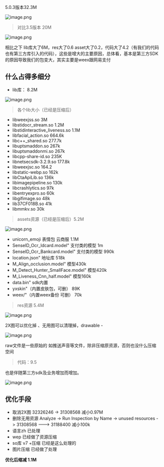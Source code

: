 5.0.3版本32.3M

![image.png](https://upload-images.jianshu.io/upload_images/1460468-76848f0bb5910979.png?imageMogr2/auto-orient/strip%7CimageView2/2/w/1240)

>  对比3.5版本  20M 

![image.png](https://upload-images.jianshu.io/upload_images/1460468-cbdc7edd69361b61.png?imageMogr2/auto-orient/strip%7CimageView2/2/w/1240)


相比之下 lib库大了6M，res大了0.6 asset大了0.2，代码大了4.2（有我们的代码也有第三方库引入的代码），这些是增大的主要原因，总体看，基本是第三方SDK的原因导致我们的包变大，其实主要是weex跟网易支付


##  什么占得多细分

*  lib库： 8.2M

![image.png](https://upload-images.jianshu.io/upload_images/1460468-f391bbce9a65039f.png?imageMogr2/auto-orient/strip%7CimageView2/2/w/1240)

> 各个lib大小（已经是压缩后）
 * libweexjss.so 			3M 
* libstidocr_stream.so   1.2M   
* libstidinteractive_liveness.so  1.1M
* libfacial_action.so  664.6k
* libc++_shared.so    277.7k
* libuptsmaddon.so     267k
* libuptsmaddonmi.so     267k 
* libcpp-share-id.so    235K 
* libnetsecsdk-3.2.9.so   177.8k 
* libweexjsc.so				164.2 
* libstatic-webp.so	162k
* libCtaApiLib.so   136k
* libimagepipeline.so  130k
* libcrashlytics.so   97k
* libentryexpro.so  60k
* libgifimage.so  48k 
* lib37CF018B.so   41k
* libmmkv.so        30k

> assets资源（已经是压缩后）5.2M


![image.png](https://upload-images.jianshu.io/upload_images/1460468-452623c4fdbabc3f.png?imageMogr2/auto-orient/strip%7CimageView2/2/w/1240)

* unicorn_emoji 表情包  云商服    1.1M 
* SenseID_Ocr_Idcard.model"     支付类的模型   1m
* SenseID_Ocr_Bankcard.model"    支付类的模型  990k
* location.json"                 地址库 518k
* M_Align_occlusion.model"			模型430k
* M_Detect_Hunter_SmallFace.model"  模型420k
* M_Liveness_Cnn_half.model"    模型160k
* data.bin"          sdk内置
* yxskin"（内置皮肤包，可删） 89K
* weex/"（内置weex备份 可删） 70k
 

> res资源  5.4M
 
 
![image.png](https://upload-images.jianshu.io/upload_images/1460468-d374da7c08e333f3.png?imageMogr2/auto-orient/strip%7CimageView2/2/w/1240)

2X图可以优化掉 、无用图可以清理掉，drawable -

![image.png](https://upload-images.jianshu.io/upload_images/1460468-5f64e39396aff183.png?imageMogr2/auto-orient/strip%7CimageView2/2/w/1240)

raw文件是一些原始的 如推送声音等文件，除非压缩原资源，否则也没什么压缩空间

> 代码：9.5
 
也是伴随第三方sdk及业务增加而增加。

 ![image.png](https://upload-images.jianshu.io/upload_images/1460468-881f4fad351b6cd2.png?imageMogr2/auto-orient/strip%7CimageView2/2/w/1240)



## 优化手段

*  取消2X图  32326246 ->  31308568  减小0.97M 
*  删除无用资源   Analyze -> Run Inspection by Name -> unused resources ->    31308568 ---> 31188400 减小100k
*  语言zh  已处理  
*  wep  已经做了资源压缩
*  so库 v7 +压缩  已经是这么处理的
*  图片压缩 已经做了处理
 
**优化后缩减 1.1M**